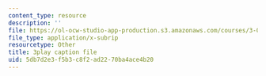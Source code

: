 ```yaml
---
content_type: resource
description: ''
file: https://ol-ocw-studio-app-production.s3.amazonaws.com/courses/3-091sc-introduction-to-solid-state-chemistry-fall-2010/5db7d2e3f5b3c8f2ad2270ba4ace4b20_rR8ZtI8m0Mo.srt
file_type: application/x-subrip
resourcetype: Other
title: 3play caption file
uid: 5db7d2e3-f5b3-c8f2-ad22-70ba4ace4b20
---
```


